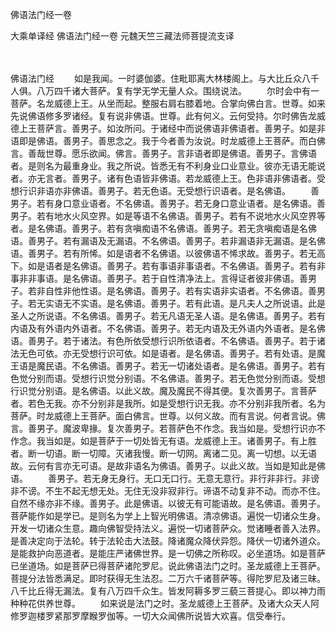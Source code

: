 佛语法门经一卷


大乘单译经
佛语法门经一卷
元魏天竺三藏法师菩提流支译


　　

佛语法门经
　　如是我闻。一时婆伽婆。住毗耶离大林楼阁上。与大比丘众八千人俱。八万四千诸大菩萨。复有学无学无量人众。围绕说法。
　　尔时会中有一菩萨。名龙威德上王。从坐而起。整服右肩右膝着地。合掌向佛白言。世尊。如来先说佛语修多罗诸经。复有说非佛语。世尊。此有何义。云何受持。尔时佛告龙威德上王菩萨言。善男子。如汝所问。于诸经中而说佛语非佛语者。善男子。如是非语即是佛语。善男子。善思念之。我于今者善为汝说。时龙威德上王菩萨。而白佛言。善哉世尊。愿乐欲闻。佛言。善男子。言非语者即是佛语。善男子。言佛语者。是则名为最重身业。我之所说。皆悉无有不利身业口业意业。彼亦无语无能说者。亦无言者。善男子。诸有色语皆非佛语。若龙威德上王。色非语非佛语者。受想行识非语亦非佛语。善男子。若无色语。无受想行识语者。是名佛语。
　　善男子。若有身口意业语者。不名佛语。善男子。若无身口意业语者。是名佛语。善男子。若有地水火风空界。如是等语不名佛语。善男子。若有不说地水火风空界等者。是名佛语。善男子。若有贪嗔痴语不名佛语。善男子。若无贪嗔痴语是名佛语。善男子。若有漏语及无漏语。不名佛语。善男子。若非漏语非无漏语。是名佛语。善男子。若有所悕。如是语者不名佛语。以彼佛语不悕求故。善男子。若无高下。如是语者是名佛语。善男子。若有事语非事语者。不名佛语。善男子。若有非事非非事语。是名佛语。善男子。若于自性清净法上。言得证者彼非佛语。善男子。若非自性非他性语。是名佛语。善男子。若有实语非实语者。不名佛语。善男子。若无实语无不实语。是名佛语。善男子。若有此语。是凡夫人之所说语。此是圣人之所说语。不名佛语。善男子。若无凡语无圣人语。是名佛语。善男子。若有内语及有外语内外语者。不名佛语。善男子。若无内语及无外语内外语者。是名佛语。善男子。若于诸法。有色所依受想行识所依语者。不名佛语。善男子。若于诸法无色可依。亦无受想行识可依。如是语者。是名佛语。善男子。若有处语。是魔王语是魔民语。不名佛语。善男子。若无一切诸处语者。是名佛语。善男子。若有色觉分别而语。受想行识觉分别语。不名佛语。善男子。若无色觉分别而语。受想行识觉分别语。是名佛语。以此义故。魔及魔民不得其便。复次善男子。言菩萨者。若色无我。亦不分别非是我所。如是受想行识无我。亦不分别非我所者。名为菩萨。时龙威德上王菩萨。面白佛言。世尊。以何义故。而有言说。何者言说。佛言。善男子。魔波卑掾。复次善男子。若菩萨色不作念。我当如是。受想行识亦不作念。我当如是。如是菩萨于一切处皆无有语。龙威德上王。诸善男子。有上胜者。断一切语。断一切障。灭诸我慢。断一切网。离诸二见。离一切想。以无语故。云何有言亦无可语。是故非语名为佛语。善男子。以此义故。当如是知此是佛语。
　　善男子。若无身无身行。无口无口行。无意无意行。非行非非行。非谤非不谤。不生不起无想无处。无住无没非寂非行。谛语不动复非不动。而亦不住。自然不缘亦非不缘。善男子。此是佛语。以彼无有可能语故。是名佛语。善男子。菩萨能作如是学已。是则名为学上上智光明佛语。清凉佛语。遍悦一切诸众生身。开发一切诸众生意。趣向佛智受持法义。遍悦一切诸菩萨众。觉诸睡者善入法界。是善决定向于法轮。转于法轮击大法鼓。降诸魔众降伏异怨。降伏一切诸外道众。是能救护向恶道者。是能庄严诸佛世界。是一切佛之所称叹。必坐道场。如是菩萨已坐道场。如是菩萨已得菩萨诸陀罗尼。说此佛语法门之时。圣龙威德上王菩萨。菩提分法皆悉满足。即时获得无生法忍。二万六千诸菩萨等。得陀罗尼及诸三昧。八千比丘得无漏法。复有八万四千众生。皆发阿耨多罗三藐三菩提心。即以神力雨种种花供养世尊。
　　如来说是法门之时。圣龙威德上王菩萨。及诸大众天人阿修罗迦楼罗紧那罗摩睺罗伽等。一切大众闻佛所说皆大欢喜。信受奉行。

 
